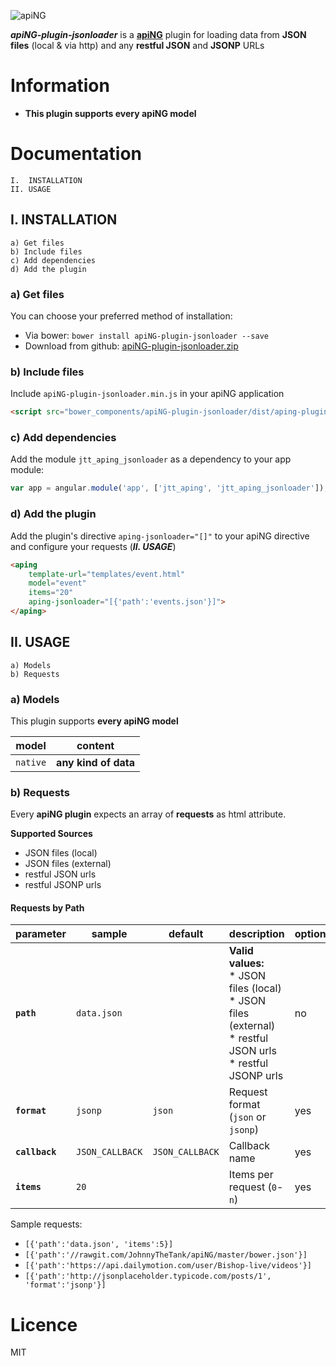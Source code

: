 [logo]: http://aping.io/logo/320/aping-plugin.png "apiNG Plugin"
![apiNG][logo]

**_apiNG-plugin-jsonloader_** is a [**apiNG**](https://github.com/JohnnyTheTank/apiNG) plugin for loading data from **JSON files** (local & via http) and any **restful JSON** and **JSONP** URLs

# Information
* **This plugin supports every apiNG model**

# Documentation
    I.  INSTALLATION
    II. USAGE

## I. INSTALLATION
    a) Get files
    b) Include files
    c) Add dependencies
    d) Add the plugin

### a) Get files
You can choose your preferred method of installation:

* Via bower: `bower install apiNG-plugin-jsonloader --save`
* Download from github: [apiNG-plugin-jsonloader.zip](https://github.com/JohnnyTheTank/apiNG-plugin-jsonloader/zipball/master)

### b) Include files
Include `apiNG-plugin-jsonloader.min.js` in your apiNG application
```html
<script src="bower_components/apiNG-plugin-jsonloader/dist/aping-plugin-jsonloader.min.js"></script>
```

### c) Add dependencies
Add the module `jtt_aping_jsonloader` as a dependency to your app module:
```js
var app = angular.module('app', ['jtt_aping', 'jtt_aping_jsonloader']);
```

### d) Add the plugin
Add the plugin's directive `aping-jsonloader="[]"` to your apiNG directive and configure your requests (_**II. USAGE**_)
```html
<aping
    template-url="templates/event.html"
    model="event"
    items="20"
    aping-jsonloader="[{'path':'events.json'}]">
</aping>
```

## II. USAGE
    a) Models
    b) Requests

### a) Models
This plugin supports **every apiNG model**

|  model   | content |
|----------|---------|
| `native` | **any kind of data** |


### b) Requests
Every **apiNG plugin** expects an array of **requests** as html attribute.

**Supported Sources**
* JSON files (local)
* JSON files (external)
* restful JSON urls
* restful JSONP urls

#### Requests by Path
|  parameter  | sample | default | description | optional |
|----------|---------|---------|---------|---------|
| **`path`** | `data.json` |  | **Valid values:** <br>* JSON files (local)<br>* JSON files (external)<br>* restful JSON urls<br>* restful JSONP urls  | no |
| **`format`**  | `jsonp` | `json` | Request format (`json` or `jsonp`) |  yes  |
| **`callback`**  | `JSON_CALLBACK` | `JSON_CALLBACK` | Callback name |  yes  |
| **`items`**  | `20` | | Items per request (`0`-`n`) |  yes  |

Sample requests:
* `[{'path':'data.json', 'items':5}]`
* `[{'path':'//rawgit.com/JohnnyTheTank/apiNG/master/bower.json'}]`
* `[{'path':'https://api.dailymotion.com/user/Bishop-live/videos'}]`
* `[{'path':'http://jsonplaceholder.typicode.com/posts/1', 'format':'jsonp'}]`


# Licence
MIT

